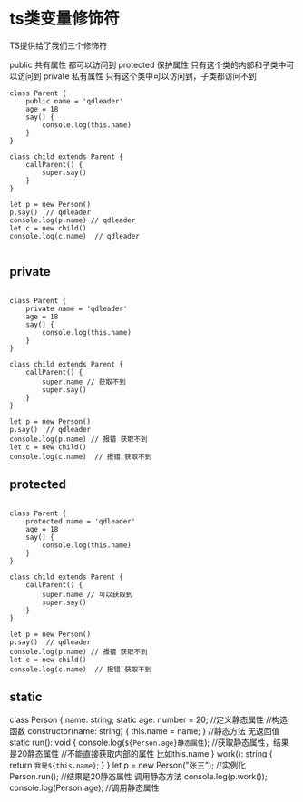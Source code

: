 # ts类变量修饰符
TS提供给了我们三个修饰符

public 共有属性 都可以访问到
protected 保护属性 只有这个类的内部和子类中可以访问到
private 私有属性  只有这个类中可以访问到，子类都访问不到


```
class Parent {
    public name = 'qdleader'
    age = 18
    say() {
        console.log(this.name)
    }
}

class child extends Parent {
    callParent() {
        super.say()
    }
}

let p = new Person()
p.say()  // qdleader
console.log(p.name) // qdleader
let c = new child()
console.log(c.name)  // qdleader


```

## private

```

class Parent {
    private name = 'qdleader'
    age = 18
    say() {
        console.log(this.name)
    }
}

class child extends Parent {
    callParent() {
        super.name // 获取不到
        super.say()
    }
}

let p = new Person()
p.say()  // qdleader
console.log(p.name) // 报错 获取不到
let c = new child()
console.log(c.name)  // 报错 获取不到

```


## protected
```

class Parent {
    protected name = 'qdleader'
    age = 18
    say() {
        console.log(this.name)
    }
}

class child extends Parent {
    callParent() {
        super.name // 可以获取到
        super.say()
    }
}

let p = new Person()
p.say()  // qdleader
console.log(p.name) // 报错 获取不到
let c = new child()
console.log(c.name)  // 报错 获取不到

```







## static

class Person {
  name: string;
  static age: number = 20; //定义静态属性
  //构造函数
  constructor(name: string) {
    this.name = name;
  }
  //静态方法 无返回值
  static run(): void {
    console.log(`${Person.age}静态属性`); //获取静态属性，结果是20静态属性
    //不能直接获取内部的属性 比如this.name
  }
  work(): string {
    return `我是${this.name}`;
  }
}
let p = new Person("张三"); //实例化
Person.run(); //结果是20静态属性 调用静态方法
console.log(p.work());
console.log(Person.age); //调用静态属性



